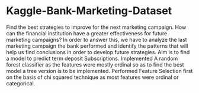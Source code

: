 # Kaggle-Bank-Marketing-Dataset
Find the best strategies to improve for the next marketing campaign. How can the financial institution have a greater effectiveness for future marketing campaigns? In order to answer this, we have to analyze the last marketing campaign the bank performed and identify the patterns that will help us find conclusions in order to develop future strategies. Aim is to find a model to predict term deposit Subscriptions.
Implemented A random forest classifier as the features were mostly ordinal so as to find the best model a tree version is to be implemented. Performed Feature Selection first on the basis of chi squared technique as most features were ordinal or categorical.
